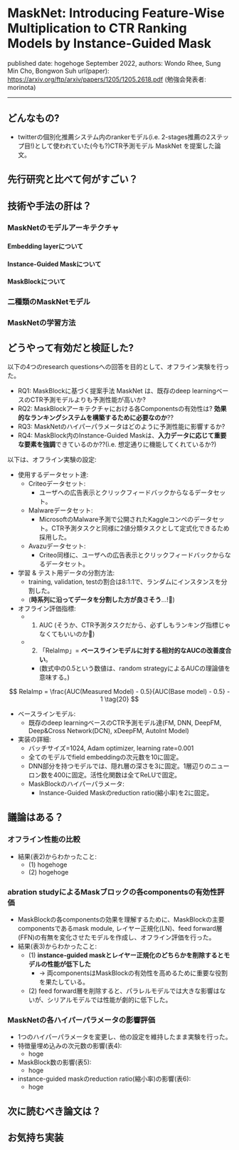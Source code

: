 # MaskNet: Introducing Feature-Wise Multiplication to CTR Ranking Models by Instance-Guided Mask

published date: hogehoge September 2022,
authors: Wondo Rhee, Sung Min Cho, Bongwon Suh
url(paper): https://arxiv.org/ftp/arxiv/papers/1205/1205.2618.pdf
(勉強会発表者: morinota)

---

## どんなもの?

- twitterの個別化推薦システム内のrankerモデル(i.e. 2-stages推薦の2ステップ目!)として使われていた(今も?)CTR予測モデル MaskNet を提案した論文。

## 先行研究と比べて何がすごい？

## 技術や手法の肝は？

### MaskNetのモデルアーキテクチャ

#### Embedding layerについて

#### Instance-Guided Maskについて

#### MaskBlockについて

### 二種類のMaskNetモデル

### MaskNetの学習方法

## どうやって有効だと検証した?

以下の4つのresearch questionsへの回答を目的として、オフライン実験を行った。

- RQ1: MaskBlockに基づく提案手法 MaskNet は、既存のdeep learningベースのCTR予測モデルよりも予測性能が高いか?
- RQ2: MaskBlockアーキテクチャにおける各Componentsの有効性は? **効果的なランキングシステムを構築するために必要なのか**??
- RQ3: MaskNetのハイパーパラメータはどのように予測性能に影響するか?
- RQ4: MaskBlock内のInstance-Guided Maskは、**入力データに応じて重要な要素を強調**できているのか??(i.e. 想定通りに機能してくれているか?)

以下は、オフライン実験の設定:

- 使用するデータセット達:
  - Criteoデータセット:
    - ユーザへの広告表示とクリックフィードバックからなるデータセット。
  - Malwareデータセット:
    - MicrosoftのMalware予測で公開されたKaggleコンペのデータセット。CTR予測タスクと同様に2値分類タスクとして定式化できるため採用した。
  - Avazuデータセット:
    - Criteo同様に、ユーザへの広告表示とクリックフィードバックからなるデータセット。
- 学習 & テスト用データの分割方法:
  - training, validation, testの割合は8:1:1で、ランダムにインスタンスを分割した。
  - (**時系列に沿ってデータを分割した方が良さそう**...!:thinking:)
- オフライン評価指標:
  - 1. AUC (そうか、CTR予測タスクだから、必ずしもランキング指標じゃなくてもいいのか:thinking:)
  - 2. 「RelaImp」= **ベースラインモデルに対する相対的なAUCの改善度合い**。
    - (数式中の0.5という数値は、random strategyによるAUCの理論値を意味する。)

$$
RelaImp = \frac{AUC(Measured Model) - 0.5}{AUC(Base model) - 0.5} - 1
\tag{20}
$$

- ベースラインモデル:
  - 既存のdeep learningベースのCTR予測モデル達(FM, DNN, DeepFM, Deep&Cross Network(DCN), xDeepFM, AutoInt Model)
- 実装の詳細:
  - バッチサイズ=1024, Adam optimizer, learning rate=0.001
  - 全てのモデルでfield embeddingの次元数を10に固定。
  - DNN部分を持つモデルでは、隠れ層の深さを3に固定。1層辺りのニューロン数を400に固定。活性化関数は全てReLUで固定。
  - MaskBlockのハイパーパラメータ:
    - Instance-Guided Maskのreduction ratio(縮小率)を2に固定。

## 議論はある？

### オフライン性能の比較

- 結果(表2)からわかったこと:
  - (1) hogehoge
  - (2) hogehoge

### abration studyによるMaskブロックの各componentsの有効性評価

- MaskBlockの各componentsの効果を理解するために、MaskBlockの主要componentsであるmask module, レイヤー正規化(LN)、feed forward層(FFN)の有無を変化させたモデルを作成し、オフライン評価を行った。
- 結果(表3)からわかったこと:
  - (1) **instance-guided maskとレイヤー正規化のどちらかを削除するとモデルの性能が低下した**
    - -> 両componentsはMaskBlockの有効性を高めるために重要な役割を果たしている。
  - (2) feed forward層を削除すると、パラレルモデルでは大きな影響はないが、シリアルモデルでは性能が劇的に低下した。

### MaskNetの各ハイパーパラメータの影響評価

- 1つのハイパーパラメータを変更し、他の設定を維持したまま実験を行った。
- 特徴量埋め込みの次元数の影響(表4):
  - hoge
- MaskBlock数の影響(表5):
  - hoge
- instance-guided maskのreduction ratio(縮小率)の影響(表6):
  - hoge

## 次に読むべき論文は？

## お気持ち実装
